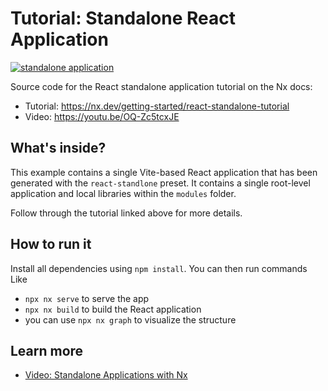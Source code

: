 # Tutorial: Standalone React Application

[![standalone application](https://img.shields.io/static/v1?label=Nx%20setup&message=standalone%20app&color=blue)](https://nx.dev/concepts/integrated-vs-package-based#standalone-applications)

Source code for the React standalone application tutorial on the Nx docs:
- Tutorial: https://nx.dev/getting-started/react-standalone-tutorial
- Video: https://youtu.be/OQ-Zc5tcxJE

## What's inside?

This example contains a single Vite-based React application that has been generated with the `react-standlone` preset. It contains a single root-level application and local libraries within the `modules` folder.

Follow through the tutorial linked above for more details.

## How to run it

Install all dependencies using `npm install`. You can then run commands Like

- `npx nx serve` to serve the app
- `npx nx build` to build the React application
- you can use `npx nx graph` to visualize the structure

## Learn more

- [Video: Standalone Applications with Nx](https://youtu.be/qEaVzh-oBBc)